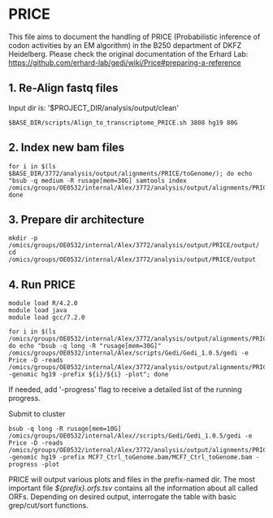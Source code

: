 # PRICE

This file aims to document the handling of PRICE (Probabilistic inference of codon activities by an EM algorithm) in the B250 department of DKFZ Heidelberg. 
Please check the original documentation of the Erhard Lab: https://github.com/erhard-lab/gedi/wiki/Price#preparing-a-reference

## 1. Re-Align fastq files
Input dir is: '$PROJECT_DIR/analysis/output/clean'
```
$BASE_DIR/scripts/Align_to_transcriptome_PRICE.sh 3808 hg19 80G
```

## 2. Index new bam files
```
for i in $(ls $BASE_DIR/3772/analysis/output/alignments/PRICE/toGenome/); do echo "bsub -q medium -R rusage[mem=30G] samtools index /omics/groups/OE0532/internal/Alex/3772/analysis/output/alignments/PRICE/toGenome/${i}"; done
```

## 3. Prepare dir architecture
```
mkdir -p /omics/groups/OE0532/internal/Alex/3772/analysis/output/PRICE/output/
cd /omics/groups/OE0532/internal/Alex/3772/analysis/output/PRICE/output
```

## 4. Run PRICE
```
module load R/4.2.0
module load java
module load gcc/7.2.0
```

```
for i in $(ls /omics/groups/OE0532/internal/Alex/3772/analysis/output/alignments/PRICE/toGenome/); do echo "bsub -q long -R "rusage[mem=30G]" /omics/groups/OE0532/internal/Alex/scripts/Gedi/Gedi_1.0.5/gedi -e Price -D -reads /omics/groups/OE0532/internal/Alex/3772/analysis/output/alignments/PRICE/toGenome/${i} -genomic hg19 -prefix ${i}/${i} -plot"; done
```
If needed, add '-progress' flag to receive a detailed list of the running progress.

Submit to cluster
```
bsub -q long -R rusage[mem=10G] /omics/groups/OE0532/internal/Alex//scripts/Gedi/Gedi_1.0.5/gedi -e Price -D -reads /omics/groups/OE0532/internal/Alex/3772/analysis/output/alignments/PRICE/toGenome/MCF7_Ctrl_toGenome.bam -genomic hg19 -prefix MCF7_Ctrl_toGenome.bam/MCF7_Ctrl_toGenome.bam -progress -plot
```

PRICE will output various plots and files in the prefix-named dir. The most important file *${prefix}.orfs.tsv* contains all the information about all called ORFs.
Depending on desired output, interrogate the table with basic grep/cut/sort functions.


